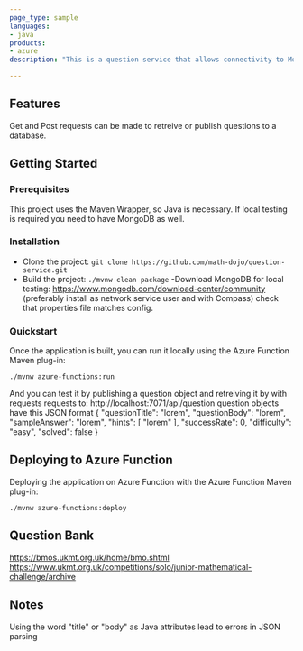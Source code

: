 ```yaml
---
page_type: sample
languages:
- java
products:
- azure
description: "This is a question service that allows connectivity to MongoDB using azure functions"

---
```




## Features

Get and Post requests can be made to retreive or publish questions to a database.

## Getting Started

### Prerequisites

This project uses the Maven Wrapper, so Java is necessary. If local testing is required you need to have MongoDB as well.

### Installation

- Clone the project: `git clone https://github.com/math-dojo/question-service.git`
- Build the project: `./mvnw clean package`
-Download MongoDB for local testing: https://www.mongodb.com/download-center/community (preferably install as network service user and with Compass) check that properties file matches config.

### Quickstart

Once the application is built, you can run it locally using the Azure Function Maven plug-in:

`./mvnw azure-functions:run`

And you can test it by publishing a question object and retreiving it by with requests requests to:
 http://localhost:7071/api/question
 question objects have this JSON format 
 {
  "questionTitle": "lorem",
  "questionBody": "lorem",
  "sampleAnswer": "lorem",
  "hints": [
    "lorem"
  ],
  "successRate": 0,
  "difficulty": "easy",
  "solved": false
}

## Deploying to Azure Function

Deploying the application on Azure Function with the Azure Function Maven plug-in:

`./mvnw azure-functions:deploy`

## Question Bank
https://bmos.ukmt.org.uk/home/bmo.shtml
https://www.ukmt.org.uk/competitions/solo/junior-mathematical-challenge/archive

## Notes
Using the word "title" or "body" as Java attributes lead to errors in JSON parsing
